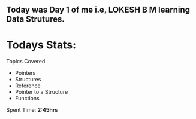 ## Today was Day 1 of me i.e, LOKESH B M learning Data Strutures.

# Todays Stats:

Topics Covered
* Pointers
* Structures
* Reference
* Pointer to a Structure
* Functions

Spent Time: **2:45hrs**